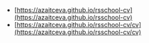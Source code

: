 - [https://azaitceva.github.io/rsschool-cv](https://azaitceva.github.io/rsschool-cv) 
- [https://azaitceva.github.io/rsschool-cv/cv](https://azaitceva.github.io/rsschool-cv/cv)
